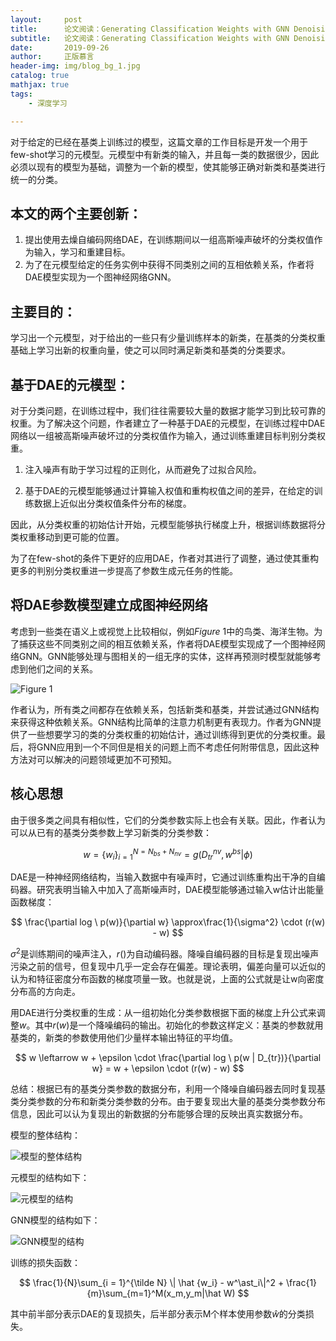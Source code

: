 ```yaml
---
layout:     post
title:      论文阅读：Generating Classification Weights with GNN Denoising Autoencoders for Few-Shot Learning
subtitle:   论文阅读：Generating Classification Weights with GNN Denoising Autoencoders for Few-Shot Learning
date:       2019-09-26
author:     正版慕言
header-img: img/blog_bg_1.jpg
catalog: true
mathjax: true
tags:
    - 深度学习

---
```


对于给定的已经在基类上训练过的模型，这篇文章的工作目标是开发一个用于few-shot学习的元模型。元模型中有新类的输入，并且每一类的数据很少，因此必须以现有的模型为基础，调整为一个新的模型，使其能够正确对新类和基类进行统一的分类。

## 本文的两个主要创新：

1. 提出使用去燥自编码网络DAE，在训练期间以一组高斯噪声破坏的分类权值作为输入，学习和重建目标。
2. 为了在元模型给定的任务实例中获得不同类别之间的互相依赖关系，作者将DAE模型实现为一个图神经网络GNN。

## 主要目的：

学习出一个元模型，对于给出的一些只有少量训练样本的新类，在基类的分类权重基础上学习出新的权重向量，使之可以同时满足新类和基类的分类要求。

## 基于DAE的元模型：

对于分类问题，在训练过程中，我们往往需要较大量的数据才能学习到比较可靠的权重。为了解决这个问题，作者建立了一种基于DAE的元模型，在训练过程中DAE网络以一组被高斯噪声破坏过的分类权值作为输入，通过训练重建目标判别分类权重。

1. 注入噪声有助于学习过程的正则化，从而避免了过拟合风险。

2. 基于DAE的元模型能够通过计算输入权值和重构权值之间的差异，在给定的训练数据上近似出分类权值条件分布的梯度。

因此，从分类权重的初始估计开始，元模型能够执行梯度上升，根据训练数据将分类权重移动到更可能的位置。

为了在few-shot的条件下更好的应用DAE，作者对其进行了调整，通过使其重构更多的判别分类权重进一步提高了参数生成元任务的性能。

## 将DAE参数模型建立成图神经网络

考虑到一些类在语义上或视觉上比较相似，例如$Figure\ 1$中的鸟类、海洋生物。为了捕获这些不同类别之间的相互依赖关系，作者将DAE模型实现成了一个图神经网络GNN。GNN能够处理与图相关的一组无序的实体，这样再预测时模型就能够考虑到他们之间的关系。

![Figure 1](/img/机器学习/19.09.04-不同类别之间的相似性.png)

作者认为，所有类之间都存在依赖关系，包括新类和基类，并尝试通过GNN结构来获得这种依赖关系。GNN结构比简单的注意力机制更有表现力。作者为GNN提供了一些想要学习的类的分类权重的初始估计，通过训练得到更优的分类权重。最后，将GNN应用到一个不同但是相关的问题上而不考虑任何附带信息，因此这种方法对可以解决的问题领域更加不可预知。


## 核心思想

由于很多类之间具有相似性，它们的分类参数实际上也会有关联。因此，作者认为可以从已有的基类分类参数上学习新类的分类参数：

$$
w = \{w_i\}_{i=1}^{N=N_{bs}+N_{nv}} = g(D_{tr}^{nv}, w^{bs} | \phi)
$$

DAE是一种神经网络结构，当输入数据中有噪声时，它通过训练重构出干净的自编码器。研究表明当输入中加入了高斯噪声时，DAE模型能够通过输入w估计出能量函数梯度：

$$
\frac{\partial log \ p(w)}{\partial w} \approx\frac{1}{\sigma^2} \cdot (r(w) - w)
$$

$\sigma^2$是训练期间的噪声注入，$r()$为自动编码器。降噪自编码器的目标是复现出噪声污染之前的信号，但复现中几乎一定会存在偏差。理论表明，偏差向量可以近似的认为和特征密度分布函数的梯度项量一致。也就是说，上面的公式就是让w向密度分布高的方向走。

用DAE进行分类权重的生成：从一组初始化分类参数根据下面的梯度上升公式来调整$w$。其中$r(w)$是一个降噪编码的输出。初始化的参数这样定义：基类的参数就用基类的，新类的参数使用他们少量样本输出特征的平均值。

$$
w \leftarrow w + \epsilon \cdot \frac{\partial log \ p(w | D_{tr})}{\partial w} = w + \epsilon \cdot (r(w) - w)
$$

总结：根据已有的基类分类参数的数据分布，利用一个降噪自编码器去同时复现基类分类参数的分布和新类分类参数的分布。由于要复现出大量的基类分类参数分布信息，因此可以认为复现出的新数据的分布能够合理的反映出真实数据分布。

模型的整体结构：

![模型的整体结构](/img/机器学习/19.09.04-模型的整体结构.png)

元模型的结构如下：

![元模型的结构](/img/机器学习/19.09.04-元模型的结构.png)

GNN模型的结构如下：

![GNN模型的结构](/img/机器学习/19.09.04-GNN模型的结构.png)

训练的损失函数：

$$
\frac{1}{N}\sum_{i = 1}^{\tilde N} \| \hat {w_i} - w^\ast_i\|^2 + \frac{1}{m}\sum_{m=1}^M(x_m,y_m|\hat W)
$$

其中前半部分表示DAE的复现损失，后半部分表示M个样本使用参数$\hat w$的分类损失。